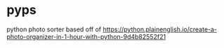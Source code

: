 # pyps

python photo sorter based off of https://python.plainenglish.io/create-a-photo-organizer-in-1-hour-with-python-9d4b82552f21

